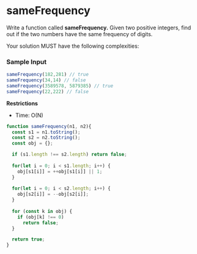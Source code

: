 # sameFrequency
Write a function called **sameFrequency.** Given two positive integers, find out if the two numbers have the same frequency of digits.

Your solution MUST have the following complexities:

### Sample Input

```jsx
sameFrequency(182,281) // true
sameFrequency(34,14) // false
sameFrequency(3589578, 5879385) // true
sameFrequency(22,222) // false
```

**Restrictions**

- Time: O(N)

```jsx
function sameFrequency(n1, n2){
  const s1 = n1.toString();
  const s2 = n2.toString();
  const obj = {};

  if (s1.length !== s2.length) return false;
  
  for(let i = 0; i < s1.length; i++) {
    obj[s1[i]] = ++obj[s1[i]] || 1;
  }
  
  for(let i = 0; i < s2.length; i++) {
    obj[s2[i]] = --obj[s2[i]];
  }
  
  for (const k in obj) {
    if (obj[k] !== 0)
      return false;
  }

  return true;
}
```
